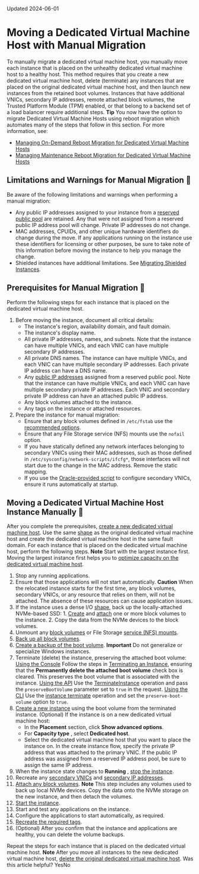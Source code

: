 Updated 2024-06-01
# Moving a Dedicated Virtual Machine Host with Manual Migration
To manually migrate a dedicated virtual machine host, you manually move each instance that is placed on the unhealthy dedicated virtual machine host to a healthy host. This method requires that you create a new dedicated virtual machine host, delete (terminate) any instances that are placed on the original dedicated virtual machine host, and then launch new instances from the retained boot volumes. Instances that have additional VNICs, secondary IP addresses, remote attached block volumes, the Trusted Platform Module (TPM) enabled, or that belong to a backend set of a load balancer require additional steps.
**Tip** You now have the option to migrate Dedicated Virtual Machine Hosts using reboot migration which automates many of the steps that follow in this section. For more information, see: 
  * [Managing On-Demand Reboot Migration for Dedicated Virtual Machine Hosts](https://docs.oracle.com/en-us/iaas/Content/Compute/Concepts/dedicatedvmhosts_migrating-on-demand.htm#migrate-on-demand "You can migrate instances on an OCI dedicated virtual machine host on-demand using the console, CLI, or API. First, select an existing dedicated virtual machine host or set up a new dedicated virtual machine host to serve as the destination host for migrating instances. Then, using the desired method, start the migration process.")
  * [Managing Maintenance Reboot Migration for Dedicated Virtual Machine Hosts](https://docs.oracle.com/en-us/iaas/Content/Compute/Concepts/dedicatedvmhosts_topic-infrastructure-maintenance.htm#dvmh-maintenance "Dedicated virtual machine host instances might require migration because of scheduled or unscheduled maintenance for the host. Customers are notified by a notification message or by a console message when viewing the dedicated virtual machine host. In this case, you can migrate all the instances from a source host to a destination host. Depending on the type of planned maintenance, you might be able to extend the maintenance due date. The notification indicates whether you can extend the maintenance due date.")


## Limitations and Warnings for Manual Migration 🔗 
Be aware of the following limitations and warnings when performing a manual migration:
  * Any public IP addresses assigned to your instance from a [reserved public pool](https://docs.oracle.com/iaas/Content/Network/Tasks/assign-public-ip-instance-launch.htm) are retained. Any that were not assigned from a reserved public IP address pool will change. Private IP addresses do not change.
  * MAC addresses, CPUIDs, and other unique hardware identifiers do change during the move. If any applications running on the instance use these identifiers for licensing or other purposes, be sure to take note of this information before moving the instance to help you manage the change.
  * Shielded instances have additional limitations. See [Migrating Shielded Instances](https://docs.oracle.com/en-us/iaas/Content/Compute/References/shielded-instances.htm#migrate).


## Prerequisites for Manual Migration 🔗 
Perform the following steps for each instance that is placed on the dedicated virtual machine host.
  1. Before moving the instance, document all critical details:
     * The instance's region, availability domain, and fault domain.
     * The instance's display name.
     * All private IP addresses, names, and subnets. Note that the instance can have multiple VNICs, and each VNIC can have multiple secondary IP addresses. 
     * All private DNS names. The instance can have multiple VNICs, and each VNIC can have multiple secondary IP addresses. Each private IP address can have a DNS name.
     * Any [public IP addresses](https://docs.oracle.com/iaas/Content/Network/Tasks/managingpublicIPs.htm) assigned from a reserved public pool. Note that the instance can have multiple VNICs, and each VNIC can have multiple secondary private IP addresses. Each VNIC and secondary private IP address can have an attached public IP address.
     * Any block volumes attached to the instance.
     * Any tags on the instance or attached resources.
  2. Prepare the instance for manual migration:
     * Ensure that any block volumes defined in `/etc/fstab` use the [recommended options](https://docs.oracle.com/iaas/Content/Block/References/fstaboptions.htm).
     * Ensure that any File Storage service (NFS) mounts use the `nofail` option.
     * If you have statically defined any network interfaces belonging to secondary VNICs using their MAC addresses, such as those defined in `/etc/sysconfig/network-scripts/ifcfg*`, those interfaces will not start due to the change in the MAC address. Remove the static mapping.
     * If you use the [Oracle-provided script](https://github.com/oracle/terraform-examples/blob/master/examples/oci/connect_vcns_using_multiple_vnics/scripts/secondary_vnic_all_configure.sh) to configure secondary VNICs, ensure it runs automatically at startup.


## Moving a Dedicated Virtual Machine Host Instance Manually 🔗 
After you complete the prerequisites, [create a new dedicated virtual machine host](https://docs.oracle.com/en-us/iaas/Content/Compute/Concepts/dedicatedvmhosts_topic-Creating_a_Dedicated_Virtual_Machine_Host.htm#creating-dvmh "You must create a dedicated virtual machine host in Compute before you can place any instances on it."). Use the same [shape](https://docs.oracle.com/en-us/iaas/Content/Compute/References/computeshapes.htm#dedicatedvmhost) as the original dedicated virtual machine host and create the dedicated virtual machine host in the same fault domain.
For each instance that is placed on the dedicated virtual machine host, perform the following steps.
**Note** Start with the largest instance first. Moving the largest instance first helps you to [optimize capacity on the dedicated virtual machine host](https://docs.oracle.com/en-us/iaas/Content/Compute/Concepts/dedicatedvmhosts.htm#ocpu).
  1. Stop any running applications.
  2. Ensure that those applications will not start automatically.
**Caution** When the relocated instance starts for the first time, any block volumes, secondary VNICs, or any resource that relies on them, will not be attached. The absence of these resources can cause application issues.
  3. If the instance uses a dense I/O [shape](https://docs.oracle.com/en-us/iaas/Content/Compute/References/computeshapes.htm#Compute_Shapes), back up the locally-attached NVMe-based SSD:
    1. [Create](https://docs.oracle.com/iaas/Content/Block/Tasks/creatingavolume.htm) and [attach](https://docs.oracle.com/iaas/Content/Block/Tasks/attachingavolume.htm) one or more block volumes to the instance.
    2. Copy the data from the NVMe devices to the block volumes.
  4. Unmount any [block volumes](https://docs.oracle.com/iaas/Content/Block/Tasks/disconnectingfromavolume.htm) or File Storage [service (NFS) mounts](https://docs.oracle.com/iaas/Content/File/Tasks/mountingfilesystems.htm).
  5. [Back up all block volumes](https://docs.oracle.com/iaas/Content/Block/Concepts/blockvolumebackups.htm).
  6. [Create a backup of the boot volume](https://docs.oracle.com/iaas/Content/Block/Concepts/bootvolumebackups.htm).
**Important** Do not generalize or specialize Windows instances.
  7. Terminate (delete) the instance, preserving the attached boot volume:
[Using the Console](https://docs.oracle.com/en-us/iaas/Content/Compute/Concepts/dedicatedvmhosts_manual-migration.htm)
Follow the steps in [Terminating an Instance](https://docs.oracle.com/en-us/iaas/Content/Compute/Tasks/terminatinginstance.htm#top "You can permanently delete \(terminate\) instances that you no longer need. Any attached VNICs and volumes are automatically detached when the instance terminates. Eventually, the instance's public and private IP addresses are released and become available for other instances."), ensuring that the **Permanently delete the attached boot volume** check box is cleared. This preserves the boot volume that is associated with the instance.
[Using the API](https://docs.oracle.com/en-us/iaas/Content/Compute/Concepts/dedicatedvmhosts_manual-migration.htm)
Use the [TerminateInstance](https://docs.oracle.com/iaas/api/#/en/iaas/latest/Instance/TerminateInstance) operation and pass the `preserveBootVolume` parameter set to `true` in the request. 
[Using the CLI](https://docs.oracle.com/en-us/iaas/Content/Compute/Concepts/dedicatedvmhosts_manual-migration.htm)
Use the [instance terminate](https://docs.oracle.com/iaas/tools/oci-cli/latest/oci_cli_docs/cmdref/compute/instance/terminate.html) operation and set the `preserve-boot-volume` option to `true`.
  8. [Create a new instance](https://docs.oracle.com/en-us/iaas/Content/Compute/Tasks/launchinginstance.htm#top "Create a bare metal or virtual machine \(VM\) compute instance by using Compute service.") using the boot volume from the terminated instance.
(Optional) If the instance is on a new dedicated virtual machine host:
     * In the **Placement** section, click **Show advanced options**.
     * For **Capacity type** , select **Dedicated host**.
     * Select the dedicated virtual machine host that you want to place the instance on.
In the create instance flow, specify the private IP address that was attached to the primary VNIC. If the public IP address was assigned from a reserved IP address pool, be sure to assign the same IP address.
  9. When the instance state changes to **Running** , [stop the instance](https://docs.oracle.com/en-us/iaas/Content/Compute/Tasks/restartinginstance.htm#top "You can stop, start, or restart an instance as needed to update software or resolve error conditions.").
  10. Recreate any [secondary VNICs](https://docs.oracle.com/iaas/Content/Network/Tasks/managingVNICs.htm) and [secondary IP addresses](https://docs.oracle.com/iaas/Content/Network/Concepts/ipaddressesanddns.htm).
  11. [Attach any block volumes](https://docs.oracle.com/iaas/Content/Block/Tasks/attachingavolume.htm).
**Note** This step includes any volumes used to back up local NVMe devices. Copy the data onto the NVMe storage on the new instance, and then detach the volumes.
  12. [Start the instance](https://docs.oracle.com/en-us/iaas/Content/Compute/Tasks/restartinginstance.htm#top "You can stop, start, or restart an instance as needed to update software or resolve error conditions.").
  13. Start and test any applications on the instance.
  14. Configure the applications to start automatically, as required.
  15. [Recreate the required tags](https://docs.oracle.com/iaas/Content/General/Concepts/resourcetags.htm).
  16. (Optional) After you confirm that the instance and applications are healthy, you can delete the volume backups.


Repeat the steps for each instance that is placed on the dedicated virtual machine host.
**Note** After you move all instances to the new dedicated virtual machine host, [delete the original dedicated virtual machine host](https://docs.oracle.com/en-us/iaas/Content/Compute/Concepts/dedicatedvmhosts_topic-Deleting_a_Dedicated_Virtual_Machine_Host.htm#deleting-dvmh "You can delete a dedicated virtual machine host after you terminate \(delete\) the instances that are placed on it.").
Was this article helpful?
YesNo


